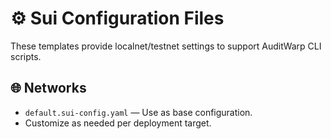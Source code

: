 # ⚙️ Sui Configuration Files

These templates provide localnet/testnet settings to support AuditWarp CLI scripts.

## 🌐 Networks

- `default.sui-config.yaml` — Use as base configuration.
- Customize as needed per deployment target.
